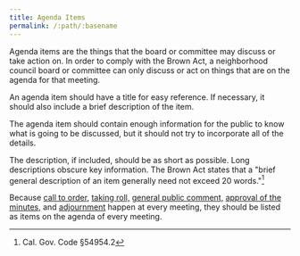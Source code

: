 ```yaml
---
title: Agenda Items
permalink: /:path/:basename
---
```


Agenda items are the things
that the board or committee
may discuss
or take action on.
In order to comply
with the Brown Act,
a neighborhood council board or committee
can only discuss or act
on things
that are on the agenda
for that meeting.

An agenda item should have
a title for easy reference.
If necessary,
it should
also include
a brief description
of the item.

The agenda item should contain
enough information
for the public to know
what is going
to be discussed,
but it should not
try to incorporate
all of the details.

The description,
if included,
should be
as short
as possible.
Long descriptions
obscure key information.
The Brown Act states that
a "brief general description
of an item
generally need not
exceed 20 words."[^549542]

Because
[call to order,](/agendas/call-to-order)
[taking roll,](/agendas/roll-call)
[general public comment,](/agendas/general-public-comment)
[approval of the minutes,](/agendas/approval-of-minutes)
and [adjournment](/agendas/adjournment)
happen at every meeting,
they should be
listed as items
on the agenda
of every meeting.

[^549542]: Cal. Gov. Code §54954.2

